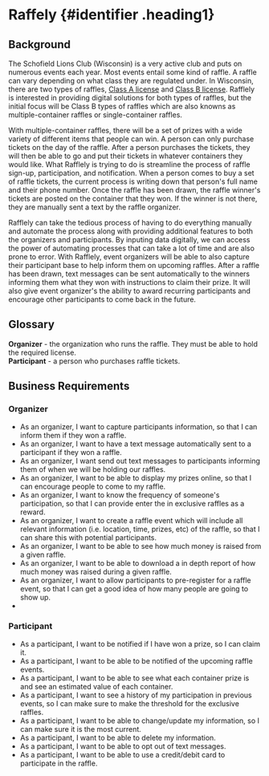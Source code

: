 <style>
     .heading1 {
        border-bottem: none;
    }
</style>

# Raffely {#identifier .heading1}


## Background
The Schofield Lions Club (Wisconsin) is a very active club and puts on numerous events
each year. Most events entail some kind of raffle. A raffle can vary depending on what class they are regulated under. In Wisconsin, there are two types of raffles,
[Class A license](/documents/ClassALicense.pdf) and [Class B license](/documents/ClassBLicense.pdf). Rafflely is interested in providing digital solutions for both
types of raffles, but the initial focus will be Class B types of raffles which are
also knowns as multiple-container raffles or single-container raffles.

With multiple-container raffles, there will be a set of prizes with a wide variety of
different items that people can win. A person can only purchase tickets on the day
of the raffle. After a person purchases the tickets, they will then be able to go
and put their tickets in whatever containers they would like. What Rafflely is trying
to do is streamline the process of raffle sign-up, participation, and notification.
When a person comes to buy a set of raffle tickets, the current process is writing down
that person's full name and their phone number. Once the raffle has been drawn, the
raffle winner's tickets are posted on the container that they won. If the winner is
not there, they are manually sent a text by the raffle organizer.

Rafflely can take the tedious process of having to do everything manually and automate
the process along with providing additional features to both the organizers and
participants. By inputing data digitally, we can access the power of automating
processes that can take a lot of time and are also prone to error. With Rafflely,
event organizers will be able to also capture their participant base to help inform
them on upcoming raffles. After a raffle has been drawn, text messages can be sent
automatically to the winners informing them what they won with instructions to claim
their prize. It will also give event organizer's the ability to award recurring
participants and encourage other participants to come back in the future.

## Glossary

**Organizer** - the organization who runs the raffle. They must be able to hold the
required license.  
**Participant** - a person who purchases raffle tickets.

## Business Requirements

### Organizer
* As an organizer, I want to capture participants information, so that I can inform
them if they won a raffle.
* As an organizer, I want to have a text message automatically sent to a participant
if they won a raffle.
* As an organizer, I want send out text messages to participants informing them of when
we will be holding our raffles.
* As an organizer, I want to be able to display my prizes online, so that I can
encourage people to come to my raffle.
* As an organizer, I want to know the frequency of someone's participation, so that I
can provide enter the in exclusive raffles as a reward.
* As an organizer, I want to create a raffle event which will include all relevant information
(i.e. location, time, prizes, etc) of the raffle, so that I can share this with potential
participants.
* As an organizer, I want to be able to see how much money is raised from a given raffle.
* As an organizer, I want to be able to download a in depth report of how much money was
raised during a given raffle.
* As an organizer, I want to allow participants to pre-register for a raffle event, so that
I can get a good idea of how many people are going to show up.
*

### Participant

* As a participant, I want to be notified if I have won a prize, so I can claim it.
* As a participant, I want to be able to be notified of the upcoming raffle events.  
* As a participant, I want to be able to see what each container prize is and see an
estimated value of each container.  
* As a participant, I want to see a history of my participation in previous events, so
I can make sure to make the threshold for the exclusive raffles.  
* As a participant, I want to be able to change/update my information, so I can make
sure it is the most current.  
* As a participant, I want to be able to delete my information.  
* As a participant, I want to be able to opt out of text messages.
* As a participant, I want to be able to use a credit/debit card to participate in the raffle.